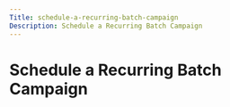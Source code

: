 ```yaml
---
Title: schedule-a-recurring-batch-campaign
Description: Schedule a Recurring Batch Campaign
---
```


# Schedule a Recurring Batch Campaign

